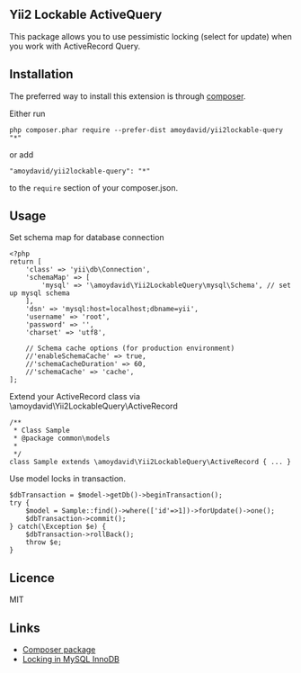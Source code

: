 Yii2 Lockable ActiveQuery
---------------------------

This package allows you to use pessimistic locking (select for update) when you work with ActiveRecord Query.

## Installation ##

The preferred way to install this extension is through [composer](http://getcomposer.org/download/).

Either run

    php composer.phar require --prefer-dist amoydavid/yii2lockable-query "*"

or add

    "amoydavid/yii2lockable-query": "*"

to the `require` section of your composer.json.

## Usage ##

Set schema map for database connection

    <?php
    return [
        'class' => 'yii\db\Connection',
        'schemaMap' => [
            'mysql' => '\amoydavid\Yii2LockableQuery\mysql\Schema', // set up mysql schema
        ],
        'dsn' => 'mysql:host=localhost;dbname=yii',
        'username' => 'root',
        'password' => '',
        'charset' => 'utf8',
    
        // Schema cache options (for production environment)
        //'enableSchemaCache' => true,
        //'schemaCacheDuration' => 60,
        //'schemaCache' => 'cache',
    ]; 


Extend your ActiveRecord class via \amoydavid\Yii2LockableQuery\ActiveRecord

    /**
     * Class Sample
     * @package common\models
     *
     */
    class Sample extends \amoydavid\Yii2LockableQuery\ActiveRecord { ... }
    
Use model locks in transaction.

    $dbTransaction = $model->getDb()->beginTransaction();
    try {
        $model = Sample::find()->where(['id'=>1])->forUpdate()->one();
        $dbTransaction->commit();
    } catch(\Exception $e) {
        $dbTransaction->rollBack();
        throw $e;
    }
    
## Licence ##

MIT
    
## Links ##

* [Composer package](https://packagist.org/packages/amoydavid/yii2lockable-query)
* [Locking in MySQL InnoDB](https://dev.mysql.com/doc/refman/5.7/en/innodb-locking-reads.html)